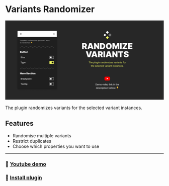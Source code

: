 # Variants Randomizer

![Cover](preview.jpg)

The plugin randomizes variants for the selected variant instances.

## Features

- Randomise multiple variants
- Restrict duplicates
- Choose which properties you want to use

---

### 🎥 [Youtube demo](https://youtu.be/zc8qcvYaj6w)

### 🍰 [Install plugin](https://www.figma.com/community/plugin/981938541965949273/Variants-Randomizer)
